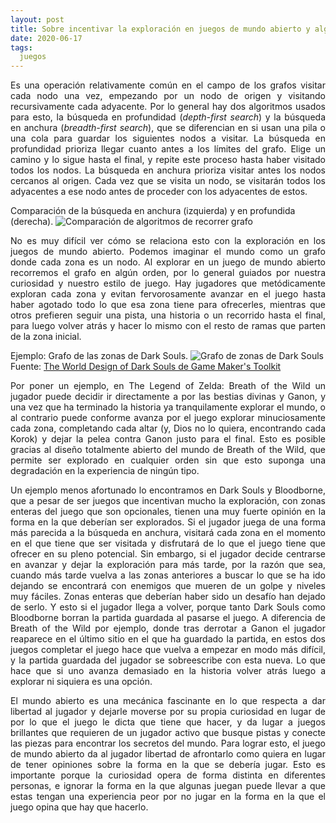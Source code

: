 ```yaml
---
layout: post
title: Sobre incentivar la exploración en juegos de mundo abierto y algoritmos para recorrer grafos 
date: 2020-06-17
tags:
  juegos
---
```

<p style='text-align: justify;'>Es una operación relativamente común en el campo de los grafos visitar cada nodo una vez, empezando por un nodo de origen y visitando recursivamente cada adyacente. Por lo general hay dos algoritmos usados para esto, la búsqueda en profundidad (<i>depth-first search</i>) y la búsqueda en anchura (<i>breadth-first search</i>), que se diferencian en si usan una pila o una cola para guardar los siguientes nodos a visitar. La búsqueda en profundidad prioriza llegar cuanto antes a los límites del grafo. Elige un camino y lo sigue hasta el final, y repite este proceso hasta haber visitado todos los nodos. La búsqueda en anchura prioriza visitar antes los nodos cercanos al origen. Cada vez que se visita un nodo, se visitarán todos los adyacentes a ese nodo antes de proceder con los adyacentes de estos.</p>

Comparación de la búsqueda en anchura (izquierda) y en profundida (derecha).
![Comparación de algoritmos de recorrer grafo](https://raw.githubusercontent.com/asielorz/blog/master/images/graph-traversal.gif)

<p style='text-align: justify;'>No es muy difícil ver cómo se relaciona esto con la exploración en los juegos de mundo abierto. Podemos imaginar el mundo como un grafo donde cada zona es un nodo. Al explorar en un juego de mundo abierto recorremos el grafo en algún orden, por lo general guiados por nuestra curiosidad y nuestro estilo de juego. Hay jugadores que metódicamente exploran cada zona y evitan fervorosamente avanzar en el juego hasta haber agotado todo lo que esa zona tiene para ofrecerles, mientras que otros prefieren seguir una pista, una historia o un recorrido hasta el final, para luego volver atrás y hacer lo mismo con el resto de ramas que parten de la zona inicial. </p>

Ejemplo: Grafo de las zonas de Dark Souls.
![Grafo de zonas de Dark Souls](https://raw.githubusercontent.com/asielorz/blog/master/images/grafo-dark-souls-gmtk.png)
<br>Fuente: [The World Design of Dark Souls de Game Maker's Toolkit](https://www.youtube.com/watch?v=QhWdBhc3Wjc)

<p style='text-align: justify;'>Por poner un ejemplo, en The Legend of Zelda: Breath of the Wild un jugador puede decidir ir directamente a por las bestias divinas y Ganon, y una vez que ha terminado la historia ya tranquilamente explorar el mundo, o al contrario puede conforme avanza por el juego explorar minuciosamente cada zona, completando cada altar (y, Dios no lo quiera, encontrando cada Korok) y dejar la pelea contra Ganon justo para el final. Esto es posible gracias al diseño totalmente abierto del mundo de Breath of the Wild, que permite ser explorado en cualquier orden sin que esto suponga una degradación en la experiencia de ningún tipo.</p>

<p style='text-align: justify;'>Un ejemplo menos afortunado lo encontramos en Dark Souls y Bloodborne, que a pesar de ser juegos que incentivan mucho la exploración, con zonas enteras del juego que son opcionales, tienen una muy fuerte opinión en la forma en la que deberían ser explorados. Si el jugador juega de una forma más parecida a la búsqueda en anchura, visitará cada zona en el momento en el que tiene que ser visitada y disfrutará de lo que el juego tiene que ofrecer en su pleno potencial. Sin embargo, si el jugador decide centrarse en avanzar y dejar la exploración para más tarde, por la razón que sea, cuando más tarde vuelva a las zonas anteriores a buscar lo que se ha ido dejando se encontrará con enemigos que mueren de un golpe y niveles muy fáciles. Zonas enteras que deberían haber sido un desafío han dejado de serlo. Y esto si el jugador llega a volver, porque tanto Dark Souls como Bloodborne borran la partida guardada al pasarse el juego. A diferencia de Breath of the Wild por ejemplo, donde tras derrotar a Ganon el jugador reaparece en el último sitio en el que ha guardado la partida, en estos dos juegos completar el juego hace que vuelva a empezar en modo más difícil, y la partida guardada del jugador se sobreescribe con esta nueva. Lo que hace que si uno avanza demasiado en la historia volver atrás luego a explorar ni siquiera es una opción.</p>

<p style='text-align: justify;'>El mundo abierto es una mecánica fascinante en lo que respecta a dar libertad al jugador y dejarle moverse por su propia curiosidad en lugar de por lo que el juego le dicta que tiene que hacer, y da lugar a juegos brillantes que requieren de un jugador activo que busque pistas y conecte las piezas para encontrar los secretos del mundo. Para lograr esto, el juego de mundo abierto da al jugador libertad de afrontarlo como quiera en lugar de tener opiniones sobre la forma en la que se debería jugar. Esto es importante porque la curiosidad opera de forma distinta en diferentes personas, e ignorar la forma en la que algunas juegan puede llevar a que estas tengan una experiencia peor por no jugar en la forma en la que el juego opina que hay que hacerlo.</p>

